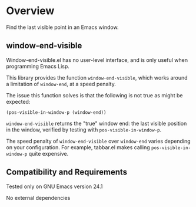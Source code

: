 Overview
========
Find the last visible point in an Emacs window.

window-end-visible
------------------
Window-end-visible.el has no user-level interface, and is only
useful when programming Emacs Lisp.

This library provides the function `window-end-visible`, which
works around a limitation of `window-end`, at a speed penalty.

The issue this function solves is that the following is not true
as might be expected:

	(pos-visible-in-window-p (window-end))

`window-end-visible` returns the "true" window end: the last
visible position in the window, verified by testing with
`pos-visible-in-window-p`.

The speed penalty of `window-end-visible` over `window-end` varies
depending on your configuration.  For example, tabbar.el makes
calling `pos-visible-in-window-p` quite expensive.

Compatibility and Requirements
------------------------------
Tested only on GNU Emacs version 24.1

No external dependencies

